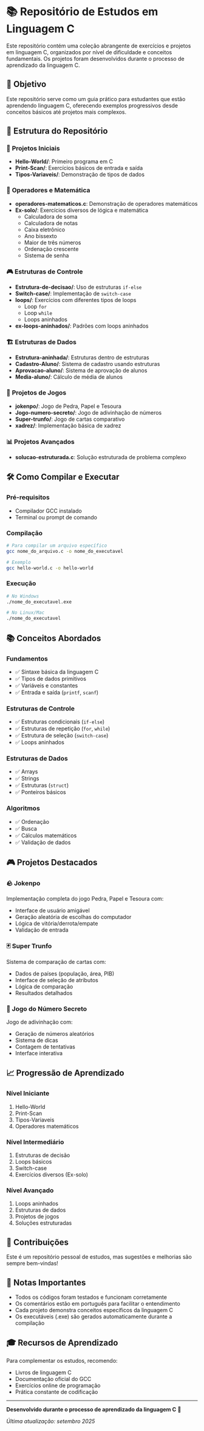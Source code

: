 # 📚 Repositório de Estudos em Linguagem C

Este repositório contém uma coleção abrangente de exercícios e projetos em linguagem C, organizados por nível de dificuldade e conceitos fundamentais. Os projetos foram desenvolvidos durante o processo de aprendizado da linguagem C.

## 🎯 Objetivo

Este repositório serve como um guia prático para estudantes que estão aprendendo linguagem C, oferecendo exemplos progressivos desde conceitos básicos até projetos mais complexos.

## 📁 Estrutura do Repositório

### 🚀 **Projetos Iniciais**
- **Hello-World/**: Primeiro programa em C
- **Print-Scan/**: Exercícios básicos de entrada e saída
- **Tipos-Variaveis/**: Demonstração de tipos de dados

### 🔢 **Operadores e Matemática**
- **operadores-matematicos.c**: Demonstração de operadores matemáticos
- **Ex-solo/**: Exercícios diversos de lógica e matemática
  - Calculadora de soma
  - Calculadora de notas
  - Caixa eletrônico
  - Ano bissexto
  - Maior de três números
  - Ordenação crescente
  - Sistema de senha

### 🎮 **Estruturas de Controle**
- **Estrutura-de-decisao/**: Uso de estruturas `if-else`
- **Switch-case/**: Implementação de `switch-case`
- **loops/**: Exercícios com diferentes tipos de loops
  - Loop `for`
  - Loop `while`
  - Loops aninhados
- **ex-loops-aninhados/**: Padrões com loops aninhados

### 🏗️ **Estruturas de Dados**
- **Estrutura-aninhada/**: Estruturas dentro de estruturas
- **Cadastro-Aluno/**: Sistema de cadastro usando estruturas
- **Aprovacao-aluno/**: Sistema de aprovação de alunos
- **Media-aluno/**: Cálculo de média de alunos

### 🎲 **Projetos de Jogos**
- **jokenpo/**: Jogo de Pedra, Papel e Tesoura
- **Jogo-numero-secreto/**: Jogo de adivinhação de números
- **Super-trunfo/**: Jogo de cartas comparativo
- **xadrez/**: Implementação básica de xadrez

### 📊 **Projetos Avançados**
- **solucao-estruturada.c**: Solução estruturada de problema complexo

## 🛠️ **Como Compilar e Executar**

### Pré-requisitos
- Compilador GCC instalado
- Terminal ou prompt de comando

### Compilação
```bash
# Para compilar um arquivo específico
gcc nome_do_arquivo.c -o nome_do_executavel

# Exemplo
gcc hello-world.c -o hello-world
```

### Execução
```bash
# No Windows
./nome_do_executavel.exe

# No Linux/Mac
./nome_do_executavel
```

## 📚 **Conceitos Abordados**

### Fundamentos
- ✅ Sintaxe básica da linguagem C
- ✅ Tipos de dados primitivos
- ✅ Variáveis e constantes
- ✅ Entrada e saída (`printf`, `scanf`)

### Estruturas de Controle
- ✅ Estruturas condicionais (`if-else`)
- ✅ Estruturas de repetição (`for`, `while`)
- ✅ Estrutura de seleção (`switch-case`)
- ✅ Loops aninhados

### Estruturas de Dados
- ✅ Arrays
- ✅ Strings
- ✅ Estruturas (`struct`)
- ✅ Ponteiros básicos

### Algoritmos
- ✅ Ordenação
- ✅ Busca
- ✅ Cálculos matemáticos
- ✅ Validação de dados

## 🎮 **Projetos Destacados**

### 🪨 Jokenpo
Implementação completa do jogo Pedra, Papel e Tesoura com:
- Interface de usuário amigável
- Geração aleatória de escolhas do computador
- Lógica de vitória/derrota/empate
- Validação de entrada

### 🃏 Super Trunfo
Sistema de comparação de cartas com:
- Dados de países (população, área, PIB)
- Interface de seleção de atributos
- Lógica de comparação
- Resultados detalhados

### 🎯 Jogo do Número Secreto
Jogo de adivinhação com:
- Geração de números aleatórios
- Sistema de dicas
- Contagem de tentativas
- Interface interativa

## 📈 **Progressão de Aprendizado**

### Nível Iniciante
1. Hello-World
2. Print-Scan
3. Tipos-Variaveis
4. Operadores matemáticos

### Nível Intermediário
1. Estruturas de decisão
2. Loops básicos
3. Switch-case
4. Exercícios diversos (Ex-solo)

### Nível Avançado
1. Loops aninhados
2. Estruturas de dados
3. Projetos de jogos
4. Soluções estruturadas

## 🤝 **Contribuições**

Este é um repositório pessoal de estudos, mas sugestões e melhorias são sempre bem-vindas!

## 📝 **Notas Importantes**

- Todos os códigos foram testados e funcionam corretamente
- Os comentários estão em português para facilitar o entendimento
- Cada projeto demonstra conceitos específicos da linguagem C
- Os executáveis (.exe) são gerados automaticamente durante a compilação

## 🎓 **Recursos de Aprendizado**

Para complementar os estudos, recomendo:
- Livros de linguagem C
- Documentação oficial do GCC
- Exercícios online de programação
- Prática constante de codificação

---

**Desenvolvido durante o processo de aprendizado da linguagem C** 🚀

*Última atualização: setembro 2025*